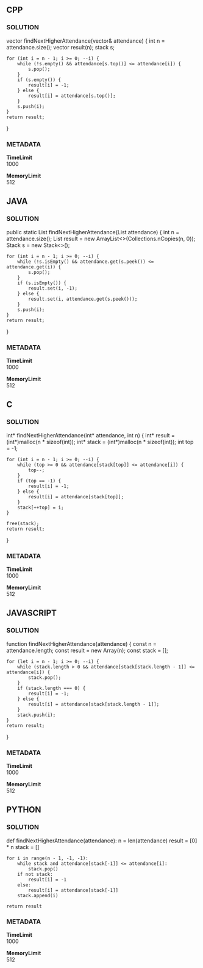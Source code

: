 ## CPP

### SOLUTION

vector<int> findNextHigherAttendance(vector<int>& attendance) {
    int n = attendance.size();
    vector<int> result(n);
    stack<int> s; 

    for (int i = n - 1; i >= 0; --i) {
        while (!s.empty() && attendance[s.top()] <= attendance[i]) {
            s.pop();
        }
        if (s.empty()) {
            result[i] = -1;
        } else {
            result[i] = attendance[s.top()];
        }
        s.push(i);
    }
    return result;
}

### METADATA

**TimeLimit**  
1000  

**MemoryLimit**  
512  


## JAVA

### SOLUTION

public static List<Integer> findNextHigherAttendance(List<Integer> attendance) {
    int n = attendance.size();
    List<Integer> result = new ArrayList<>(Collections.nCopies(n, 0));
    Stack<Integer> s = new Stack<>();

    for (int i = n - 1; i >= 0; --i) {
        while (!s.isEmpty() && attendance.get(s.peek()) <= attendance.get(i)) {
            s.pop();
        }
        if (s.isEmpty()) {
            result.set(i, -1);
        } else {
            result.set(i, attendance.get(s.peek()));
        }
        s.push(i);
    }
    return result;
}


### METADATA

**TimeLimit**  
1000  

**MemoryLimit**  
512  



## C

### SOLUTION

int* findNextHigherAttendance(int* attendance, int n) {
    int* result = (int*)malloc(n * sizeof(int));
    int* stack = (int*)malloc(n * sizeof(int));
    int top = -1;

    for (int i = n - 1; i >= 0; --i) {
        while (top >= 0 && attendance[stack[top]] <= attendance[i]) {
            top--;
        }
        if (top == -1) {
            result[i] = -1;
        } else {
            result[i] = attendance[stack[top]];
        }
        stack[++top] = i;
    }

    free(stack);
    return result;
}



### METADATA

**TimeLimit**  
1000  

**MemoryLimit**  
512  



## JAVASCRIPT

### SOLUTION

function findNextHigherAttendance(attendance) {
    const n = attendance.length;
    const result = new Array(n);
    const stack = [];

    for (let i = n - 1; i >= 0; --i) {
        while (stack.length > 0 && attendance[stack[stack.length - 1]] <= attendance[i]) {
            stack.pop();
        }
        if (stack.length === 0) {
            result[i] = -1;
        } else {
            result[i] = attendance[stack[stack.length - 1]];
        }
        stack.push(i);
    }
    return result;
}



### METADATA

**TimeLimit**  
1000  

**MemoryLimit**  
512  



## PYTHON

### SOLUTION

def findNextHigherAttendance(attendance):
    n = len(attendance)
    result = [0] * n
    stack = []

    for i in range(n - 1, -1, -1):
        while stack and attendance[stack[-1]] <= attendance[i]:
            stack.pop()
        if not stack:
            result[i] = -1
        else:
            result[i] = attendance[stack[-1]]
        stack.append(i)

    return result



### METADATA

**TimeLimit**  
1000  

**MemoryLimit**  
512  